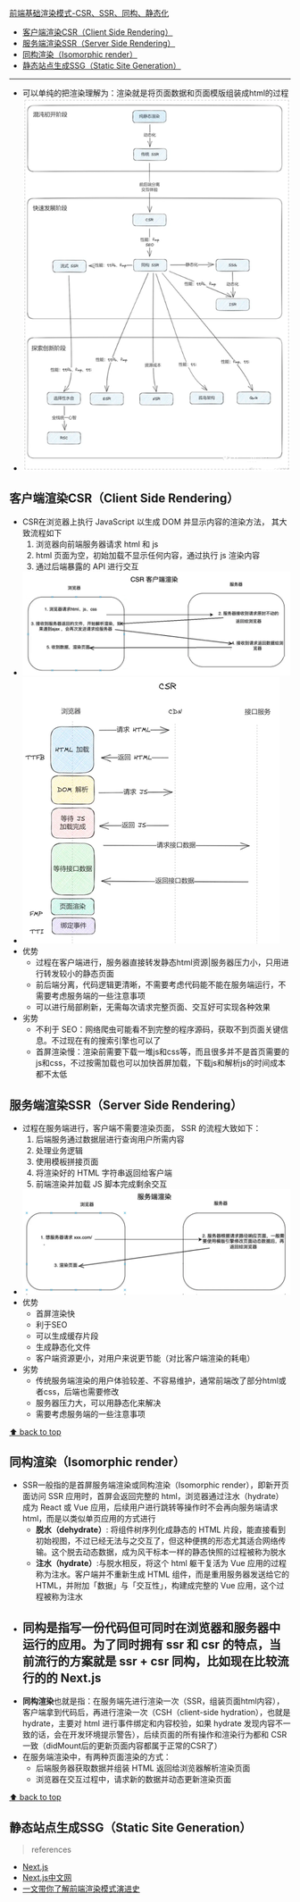 [前端基础渲染模式-CSR、SSR、同构、静态化](#top)

- [客户端渲染CSR（Client Side Rendering）](#客户端渲染csrclient-side-rendering)
- [服务端渲染SSR（Server Side Rendering）](#服务端渲染ssrserver-side-rendering)
- [同构渲染（Isomorphic render）](#同构渲染isomorphic-render)
- [静态站点生成SSG（Static Site Generation）](#静态站点生成ssgstatic-site-generation)
----------------------------------------------------------------

- 可以单纯的把渲染理解为：渲染就是将页面数据和页面模版组装成html的过程
- ![前端渲染模式演进史](./images/前端渲染模式演进史.png)

## 客户端渲染CSR（Client Side Rendering）

- CSR在浏览器上执行 JavaScript 以生成 DOM 并显示内容的渲染方法， 其大致流程如下
  1. 浏览器向前端服务器请求 html 和 js
  2. html 页面为空，初始加载不显示任何内容，通过执行 js 渲染内容
  3. 通过后端暴露的 API 进行交互
- ![CSR](./images/CSR.png)
- ![CSR1](./images/CSR1.png)
- 优势
  - 过程在客户端进行，服务器直接转发静态html资源|服务器压力小，只用进行转发较小的静态页面
  - 前后端分离，代码逻辑更清晰，不需要考虑代码能不能在服务端运行，不需要考虑服务端的一些注意事项
  - 可以进行局部刷新，无需每次请求完整页面、交互好可实现各种效果
- 劣势
  - 不利于 SEO：网络爬虫可能看不到完整的程序源码，获取不到页面关键信息。不过现在有的搜索引擎也可以了
  - 首屏渲染慢：渲染前需要下载一堆js和css等，而且很多并不是首页需要的js和css，不过按需加载也可以加快首屏加载，下载js和解析js的时间成本都不太低


## 服务端渲染SSR（Server Side Rendering）

- 过程在服务端进行，客户端不需要渲染页面， SSR 的流程大致如下：
  1. 后端服务通过数据层进行查询用户所需内容
  2. 处理业务逻辑
  3. 使用模板拼接页面
  4. 将渲染好的 HTML 字符串返回给客户端
  5. 前端渲染并加载 JS 脚本完成剩余交互
- ![SSR](./images/SSR.png)
- 优势
  - 首屏渲染快
  - 利于SEO
  - 可以生成缓存片段
  - 生成静态化文件
  - 客户端资源更小，对用户来说更节能（对比客户端渲染的耗电）
- 劣势
  - 传统服务端渲染的用户体验较差、不容易维护，通常前端改了部分html或者css，后端也需要修改
  - 服务器压力大，可以用静态化来解决
  - 需要考虑服务端的一些注意事项

[⬆ back to top](#top)

## 同构渲染（Isomorphic render）

- SSR一般指的是首屏服务端渲染或同构渲染（Isomorphic render），即新开页面访问 SSR 应用时，首屏会返回完整的 html，浏览器通过注水（hydrate）成为 React 或 Vue 应用，后续用户进行跳转等操作时不会再向服务端请求 html，而是以类似单页应用的方式进行
  - **脱水（dehydrate）**: 将组件树序列化成静态的 HTML 片段，能直接看到初始视图，不过已经无法与之交互了，但这种便携的形态尤其适合网络传输。这个脱去动态数据，成为风干标本一样的静态快照的过程被称为脱水
  - **注水（hydrate）**:与脱水相反，将这个 html 躯干复活为 Vue 应用的过程称为注水。客户端并不重新生成 HTML 组件，而是重用服务器发送给它的 HTML，并附加「数据」与「交互性」，构建成完整的 Vue 应用，这个过程被称为注水
- **同构**是指写一份代码但可同时在浏览器和服务器中运行的应用。为了同时拥有 ssr 和 csr 的特点，当前流行的方案就是 ssr + csr 同构，比如现在比较流行的的 Next.js
  -
- **同构渲染**也就是指：在服务端先进行渲染一次（SSR，组装页面html内容），客户端拿到代码后，再进行渲染一次（CSH（client-side hydration），也就是 hydrate，主要对 html 进行事件绑定和内容校验，如果 hydrate 发现内容不一致的话，会在开发环境提示警告），后续页面的所有操作和渲染行为都和 CSR 一致（didMount后的更新页面内容都属于正常的CSR了）
- 在服务端渲染中，有两种页面渲染的方式：
  - 后端服务器获取数据并组装 HTML 返回给浏览器解析渲染页面
  - 浏览器在交互过程中，请求新的数据并动态更新渲染页面

[⬆ back to top](#top)

## 静态站点生成SSG（Static Site Generation）


> references
- [Next.js](https://nextjs.org/)
- [Next.js中文网](https://www.nextjs.cn/)
- [一文带你了解前端渲染模式演进史](https://juejin.cn/post/7293500966212583465)





